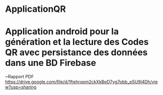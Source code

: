 # ApplicationQR
# Application android pour la génération et la lecture des Codes QR avec persistance des données dans une BD Firebase

~Rapport PDF
https://drive.google.com/file/d/1fjehrxpm2ckXkBeD7yg7obb_p5U9I4Dh/view?usp=sharing
